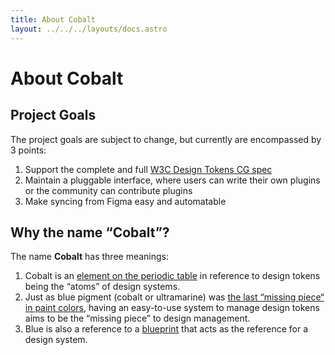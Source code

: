 ```yaml
---
title: About Cobalt
layout: ../../../layouts/docs.astro
---
```


# About Cobalt

## Project Goals

The project goals are subject to change, but currently are encompassed by 3 points:

1. Support the complete and full [W3C Design Tokens CG spec](https://design-tokens.github.io/community-group/format)
2. Maintain a pluggable interface, where users can write their own plugins or the community can contribute plugins
3. Make syncing from Figma easy and automatable

## Why the name “Cobalt”?

The name **Cobalt** has three meanings:

1. Cobalt is an [element on the periodic table](https://en.wikipedia.org/wiki/Cobalt) in reference to design tokens being the “atoms” of design systems.
2. Just as blue pigment (cobalt or ultramarine) was [the last “missing piece“ in paint colors](https://artuk.org/discover/stories/colour-in-art-a-brief-history-of-blue-pigment), having an easy-to-use system to manage design tokens aims to be the “missing piece” to design management.
3. Blue is also a reference to a [blueprint](https://en.wikipedia.org/wiki/Blueprint) that acts as the reference for a design system.
